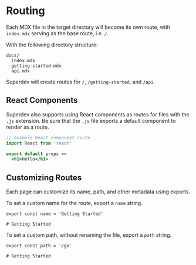 
# Routing

Each MDX file in the target directory will become its own route,
with `index.mdx` serving as the base route, i.e. `/`.

With the following directory structure:

```
docs/
  index.mdx
  getting-started.mdx
  api.mdx
```

Superdev will create routes for `/`, `/getting-started`, and `/api`.

## React Components

Superdev also supports using React components as routes for files with the `.js` extension.
Be sure that the `.js` file exports a default component to render as a route.

```jsx
// example React component route
import React from 'react'

export default props =>
  <h1>Hello</h1>
```

## Customizing Routes

Each page can customize its name, path, and other metadata using exports.

To set a custom name for the route, export a `name` string.

```mdx
export const name = 'Getting Started'

# Getting Started
```

To set a custom path, without renaming the file, export a `path` string.

```mdx
export const path = '/go'

# Getting Started
```
